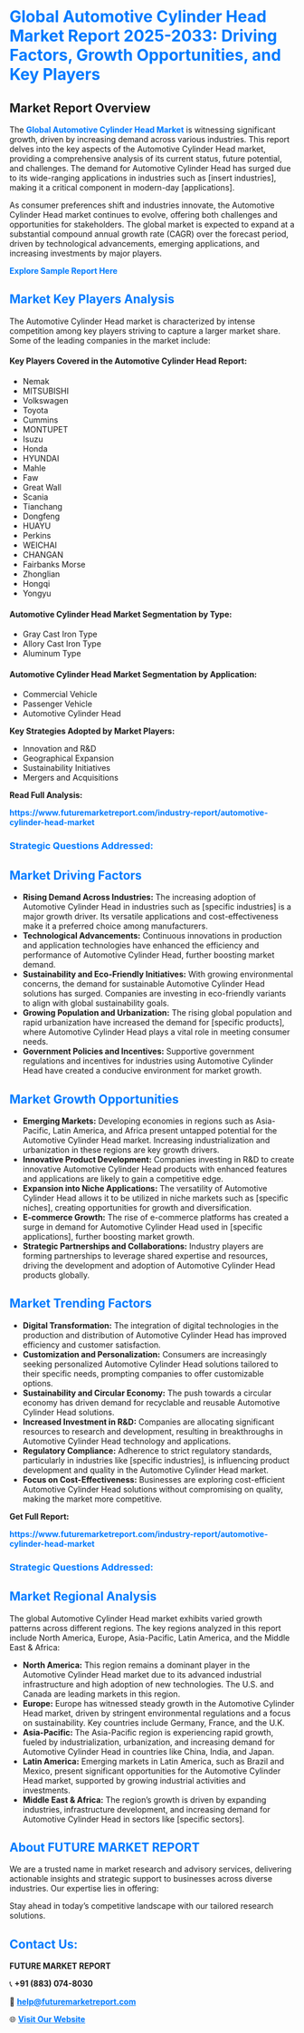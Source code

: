<h1 style="color: #007BFF;">Global Automotive Cylinder Head Market Report 2025-2033: Driving Factors, Growth Opportunities, and Key Players</h1>

<section id="overview">
<h2>Market Report Overview</h2>
<p>The <a href="https://www.futuremarketreport.com/industry-report/automotive-cylinder-head-market" style="color: #007BFF; text-decoration: none;"><strong>Global Automotive Cylinder Head Market</strong></a> is witnessing significant growth, driven by increasing demand across various industries. This report delves into the key aspects of the Automotive Cylinder Head market, providing a comprehensive analysis of its current status, future potential, and challenges. The demand for Automotive Cylinder Head has surged due to its wide-ranging applications in industries such as [insert industries], making it a critical component in modern-day [applications].</p>
<p>As consumer preferences shift and industries innovate, the Automotive Cylinder Head market continues to evolve, offering both challenges and opportunities for stakeholders. The global market is expected to expand at a substantial compound annual growth rate (CAGR) over the forecast period, driven by technological advancements, emerging applications, and increasing investments by major players.</p>
</section>

<section id="overview">
<p><a href="https://www.futuremarketreport.com/request-sample/reportId=107736" style="color: #007BFF; text-decoration: none;"><strong>Explore Sample Report Here</strong></a></p>
</section>

<section id="key-players">
<h2 style="color: #007BFF;">Market Key Players Analysis</h2>
<p>The Automotive Cylinder Head market is characterized by intense competition among key players striving to capture a larger market share. Some of the leading companies in the market include:</p>
<h4>Key Players Covered in the Automotive Cylinder Head Report:</h4>
<ul><li>Nemak</li><li>MITSUBISHI</li><li>Volkswagen</li><li>Toyota</li><li>Cummins</li><li>MONTUPET</li><li>Isuzu</li><li>Honda</li><li>HYUNDAI</li><li>Mahle</li><li>Faw</li><li>Great Wall</li><li>Scania</li><li>Tianchang</li><li>Dongfeng</li><li>HUAYU</li><li>Perkins</li><li>WEICHAI</li><li>CHANGAN</li><li>Fairbanks Morse</li><li>Zhonglian</li><li>Hongqi</li><li>Yongyu</li></ul>
<h4>Automotive Cylinder Head Market Segmentation by Type:</h4>
<ul><li>Gray Cast Iron Type</li><li>Allory Cast Iron Type</li><li>Aluminum Type</li></ul>

<h4>Automotive Cylinder Head Market Segmentation by Application:</h4>
<ul><li>Commercial Vehicle</li><li>Passenger Vehicle</li><li>Automotive Cylinder Head</li></ul>
<p><strong>Key Strategies Adopted by Market Players:</strong></p>
<ul>
<li>Innovation and R&D</li>
<li>Geographical Expansion</li>
<li>Sustainability Initiatives</li>
<li>Mergers and Acquisitions</li>
</ul>
</section>

<section>
<p><strong>Read Full Analysis: </strong></p><a href="https://www.futuremarketreport.com/industry-report/automotive-cylinder-head-market" style="color: #007BFF; text-decoration: none;"><strong>https://www.futuremarketreport.com/industry-report/automotive-cylinder-head-market</strong></a>
<h3 style="color: #007BFF;">Strategic Questions Addressed:</h3>
</section>

<section id="driving-factors">
<h2 style="color: #007BFF;">Market Driving Factors</h2>
<ul>
<li><strong>Rising Demand Across Industries:</strong> The increasing adoption of Automotive Cylinder Head in industries such as [specific industries] is a major growth driver. Its versatile applications and cost-effectiveness make it a preferred choice among manufacturers.</li>
<li><strong>Technological Advancements:</strong> Continuous innovations in production and application technologies have enhanced the efficiency and performance of Automotive Cylinder Head, further boosting market demand.</li>
<li><strong>Sustainability and Eco-Friendly Initiatives:</strong> With growing environmental concerns, the demand for sustainable Automotive Cylinder Head solutions has surged. Companies are investing in eco-friendly variants to align with global sustainability goals.</li>
<li><strong>Growing Population and Urbanization:</strong> The rising global population and rapid urbanization have increased the demand for [specific products], where Automotive Cylinder Head plays a vital role in meeting consumer needs.</li>
<li><strong>Government Policies and Incentives:</strong> Supportive government regulations and incentives for industries using Automotive Cylinder Head have created a conducive environment for market growth.</li>
</ul>
</section>

<section id="growth-opportunities">
<h2 style="color: #007BFF;">Market Growth Opportunities</h2>
<ul>
<li><strong>Emerging Markets:</strong> Developing economies in regions such as Asia-Pacific, Latin America, and Africa present untapped potential for the Automotive Cylinder Head market. Increasing industrialization and urbanization in these regions are key growth drivers.</li>
<li><strong>Innovative Product Development:</strong> Companies investing in R&D to create innovative Automotive Cylinder Head products with enhanced features and applications are likely to gain a competitive edge.</li>
<li><strong>Expansion into Niche Applications:</strong> The versatility of Automotive Cylinder Head allows it to be utilized in niche markets such as [specific niches], creating opportunities for growth and diversification.</li>
<li><strong>E-commerce Growth:</strong> The rise of e-commerce platforms has created a surge in demand for Automotive Cylinder Head used in [specific applications], further boosting market growth.</li>
<li><strong>Strategic Partnerships and Collaborations:</strong> Industry players are forming partnerships to leverage shared expertise and resources, driving the development and adoption of Automotive Cylinder Head products globally.</li>
</ul>
</section>

<section id="trending-factors">
<h2 style="color: #007BFF;">Market Trending Factors</h2>
<ul>
<li><strong>Digital Transformation:</strong> The integration of digital technologies in the production and distribution of Automotive Cylinder Head has improved efficiency and customer satisfaction.</li>
<li><strong>Customization and Personalization:</strong> Consumers are increasingly seeking personalized Automotive Cylinder Head solutions tailored to their specific needs, prompting companies to offer customizable options.</li>
<li><strong>Sustainability and Circular Economy:</strong> The push towards a circular economy has driven demand for recyclable and reusable Automotive Cylinder Head solutions.</li>
<li><strong>Increased Investment in R&D:</strong> Companies are allocating significant resources to research and development, resulting in breakthroughs in Automotive Cylinder Head technology and applications.</li>
<li><strong>Regulatory Compliance:</strong> Adherence to strict regulatory standards, particularly in industries like [specific industries], is influencing product development and quality in the Automotive Cylinder Head market.</li>
<li><strong>Focus on Cost-Effectiveness:</strong> Businesses are exploring cost-efficient Automotive Cylinder Head solutions without compromising on quality, making the market more competitive.</li>
</ul>
</section>

<section>
<p><strong>Get Full Report: </strong></p><a href="https://www.futuremarketreport.com/industry-report/automotive-cylinder-head-market" style="color: #007BFF; text-decoration: none;"><strong>https://www.futuremarketreport.com/industry-report/automotive-cylinder-head-market</strong></a>
<h3 style="color: #007BFF;">Strategic Questions Addressed:</h3>
</section>


<section id="regional-analysis">
<h2 style="color: #007BFF;">Market Regional Analysis</h2>
<p>The global Automotive Cylinder Head market exhibits varied growth patterns across different regions. The key regions analyzed in this report include North America, Europe, Asia-Pacific, Latin America, and the Middle East & Africa:</p>
<ul>
<li><strong>North America:</strong> This region remains a dominant player in the Automotive Cylinder Head market due to its advanced industrial infrastructure and high adoption of new technologies. The U.S. and Canada are leading markets in this region.</li>
<li><strong>Europe:</strong> Europe has witnessed steady growth in the Automotive Cylinder Head market, driven by stringent environmental regulations and a focus on sustainability. Key countries include Germany, France, and the U.K.</li>
<li><strong>Asia-Pacific:</strong> The Asia-Pacific region is experiencing rapid growth, fueled by industrialization, urbanization, and increasing demand for Automotive Cylinder Head in countries like China, India, and Japan.</li>
<li><strong>Latin America:</strong> Emerging markets in Latin America, such as Brazil and Mexico, present significant opportunities for the Automotive Cylinder Head market, supported by growing industrial activities and investments.</li>
<li><strong>Middle East & Africa:</strong> The region’s growth is driven by expanding industries, infrastructure development, and increasing demand for Automotive Cylinder Head in sectors like [specific sectors].</li>
</ul>
</section>

<footer>
<h2 style="color: #007BFF;">About FUTURE MARKET REPORT</h2>
<p>We are a trusted name in market research and advisory services, delivering actionable insights and strategic support to businesses across diverse industries. Our expertise lies in offering:</p>

<p>Stay ahead in today’s competitive landscape with our tailored research solutions.</p>

<h2 style="color: #007BFF;">Contact Us:</h2>
<p><strong>FUTURE MARKET REPORT</strong></p>
<p>📞 <strong>+91 (883) 074-8030</strong></p>
<p>📧 <strong><a href="mailto:help@futuremarketreport.com" style="color: #007BFF;">help@futuremarketreport.com</a></strong></p>
<p>🌐 <strong><a href="https://www.futuremarketreport.com/" style="color: #007BFF;">Visit Our Website</a></strong></p>
</footer>